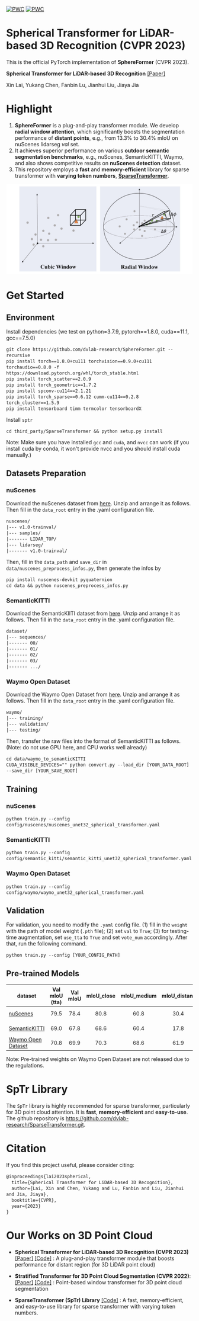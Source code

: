 [![PWC](https://img.shields.io/endpoint.svg?url=https://paperswithcode.com/badge/spherical-transformer-for-lidar-based-3d/3d-semantic-segmentation-on-semantickitti)](https://paperswithcode.com/sota/3d-semantic-segmentation-on-semantickitti?p=spherical-transformer-for-lidar-based-3d)
[![PWC](https://img.shields.io/endpoint.svg?url=https://paperswithcode.com/badge/spherical-transformer-for-lidar-based-3d/lidar-semantic-segmentation-on-nuscenes)](https://paperswithcode.com/sota/lidar-semantic-segmentation-on-nuscenes?p=spherical-transformer-for-lidar-based-3d)

# Spherical Transformer for LiDAR-based 3D Recognition (CVPR 2023)

This is the official PyTorch implementation of **SphereFormer** (CVPR 2023).

**Spherical Transformer for LiDAR-based 3D Recognition** [\[Paper\]](https://arxiv.org/pdf/2303.12766.pdf)

Xin Lai, Yukang Chen, Fanbin Lu, Jianhui Liu, Jiaya Jia 

# Highlight 
1. **SphereFormer** is a plug-and-play transformer module. We develop **radial window attention**, which significantly boosts the segmentation performance of **distant points**, e.g., from 13.3% to 30.4% mIoU on nuScenes lidarseg *val* set. 
2. It achieves superior performance on various **outdoor semantic segmentation benchmarks**, e.g., nuScenes, SemanticKITTI, Waymo, and also shows competitive results on **nuScenes detection** dataset.
3. This repository employs a **fast** and **memory-efficient** library for sparse transformer with **varying token numbers**, [**SparseTransformer**](https://github.com/dvlab-research/SparseTransformer).

<div align="center">
  <img src="figs/figure.jpg"/>
</div>

# Get Started

## Environment

Install dependencies (we test on python=3.7.9, pytorch==1.8.0, cuda==11.1, gcc==7.5.0)
```
git clone https://github.com/dvlab-research/SphereFormer.git --recursive
pip install torch==1.8.0+cu111 torchvision==0.9.0+cu111 torchaudio==0.8.0 -f https://download.pytorch.org/whl/torch_stable.html
pip install torch_scatter==2.0.9
pip install torch_geometric==1.7.2
pip install spconv-cu114==2.1.21
pip install torch_sparse==0.6.12 cumm-cu114==0.2.8 torch_cluster==1.5.9
pip install tensorboard timm termcolor tensorboardX
```

Install `sptr`
```
cd third_party/SparseTransformer && python setup.py install
```

Note: Make sure you have installed `gcc` and `cuda`, and `nvcc` can work (if you install cuda by conda, it won't provide nvcc and you should install cuda manually.)

## Datasets Preparation

### nuScenes
Download the nuScenes dataset from [here](https://www.nuscenes.org/nuscenes#download). Unzip and arrange it as follows. Then fill in the `data_root` entry in the .yaml configuration file.
```
nuscenes/
|--- v1.0-trainval/
|--- samples/
|------- LIDAR_TOP/
|--- lidarseg/
|------- v1.0-trainval/
```
Then, fill in the `data_path` and `save_dir` in `data/nuscenes_preprocess_infos.py`, then generate the infos by
```
pip install nuscenes-devkit pyquaternion
cd data && python nuscenes_preprocess_infos.py
```

### SemanticKITTI
Download the SemanticKIITI dataset from [here](http://www.semantic-kitti.org/dataset.html#download). Unzip and arrange it as follows. Then fill in the `data_root` entry in the .yaml configuration file.
```
dataset/
|--- sequences/
|------- 00/
|------- 01/
|------- 02/
|------- 03/
|------- .../
```

### Waymo Open Dataset
Download the Waymo Open Dataset from [here](https://waymo.com/open/). Unzip and arrange it as follows. Then fill in the `data_root` entry in the .yaml configuration file.
```
waymo/
|--- training/
|--- validation/
|--- testing/
```
Then, transfer the raw files into the format of SemanticKITTI as follows. (Note: do not use GPU here, and CPU works well already)
```
cd data/waymo_to_semanticKITTI
CUDA_VISIBLE_DEVICES="" python convert.py --load_dir [YOUR_DATA_ROOT] --save_dir [YOUR_SAVE_ROOT]
```

## Training

### nuScenes
```
python train.py --config config/nuscenes/nuscenes_unet32_spherical_transformer.yaml
```

### SemanticKITTI
```
python train.py --config config/semantic_kitti/semantic_kitti_unet32_spherical_transformer.yaml
```

### Waymo Open Dataset
```
python train.py --config config/waymo/waymo_unet32_spherical_transformer.yaml
```

## Validation
For validation, you need to modify the `.yaml` config file. (1) fill in the `weight` with the path of model weight (`.pth` file); (2) set `val` to `True`; (3) for testing-time augmentation, set `use_tta` to `True` and set `vote_num` accordingly. After that, run the following command. 
```
python train.py --config [YOUR_CONFIG_PATH]
```

## Pre-trained Models


| dataset | Val mIoU (tta) | Val mIoU | mIoU_close | mIoU_medium | mIoU_distant |  Download  |
|---------------|:----:|:----:|:----:|:----:|:----:|:-----------:|
| [nuScenes](config/nuscenes/nuscenes_unet32_spherical_transformer.yaml) | 79.5 | 78.4 | 80.8 | 60.8 | 30.4 | [Model Weight](https://mycuhk-my.sharepoint.com/:u:/g/personal/1155154502_link_cuhk_edu_hk/Ebj08nZvE5lPpRn1ALgkcKwBjEQ5lrQFhx-yR2cbi9Cy-A?e=D3N3ge) |
| [SemanticKITTI](config/semantic_kitti/semantic_kitti_unet32_spherical_transformer.yaml) | 69.0 | 67.8 | 68.6 | 60.4 | 17.8 | [Model Weight](https://mycuhk-my.sharepoint.com/:u:/g/personal/1155154502_link_cuhk_edu_hk/EXsr5RdFzd9Lj7_T8L0dCagBZCDmbe5DtcZ8ipf1CfC58w?e=KxGpLV) |
| [Waymo Open Dataset](config/waymo/waymo_unet32_spherical_transformer.yaml) | 70.8 | 69.9 | 70.3 | 68.6 | 61.9 | N/A |

Note: Pre-trained weights on Waymo Open Dataset are not released due to the regulations. 

# SpTr Library
The `SpTr` library is highly recommended for sparse transformer, particularly for 3D point cloud attention. It is **fast**, **memory-efficient** and **easy-to-use**. The github repository is https://github.com/dvlab-research/SparseTransformer.git.

# Citation
If you find this project useful, please consider citing:

```
@inproceedings{lai2023spherical,
  title={Spherical Transformer for LiDAR-based 3D Recognition},
  author={Lai, Xin and Chen, Yukang and Lu, Fanbin and Liu, Jianhui and Jia, Jiaya},
  booktitle={CVPR},
  year={2023}
}
```

# Our Works on 3D Point Cloud

* **Spherical Transformer for LiDAR-based 3D Recognition (CVPR 2023)** [\[Paper\]](https://arxiv.org/pdf/2303.12766.pdf) [\[Code\]](https://github.com/dvlab-research/SphereFormer) : A plug-and-play transformer module that boosts performance for distant region (for 3D LiDAR point cloud)

* **Stratified Transformer for 3D Point Cloud Segmentation (CVPR 2022)**: [\[Paper\]](https://openaccess.thecvf.com/content/CVPR2022/papers/Lai_Stratified_Transformer_for_3D_Point_Cloud_Segmentation_CVPR_2022_paper.pdf) [\[Code\]](https://github.com/dvlab-research/Stratified-Transformer) : Point-based window transformer for 3D point cloud segmentation

* **SparseTransformer (SpTr) Library** [\[Code\]](https://github.com/dvlab-research/SparseTransformer) : A fast, memory-efficient, and easy-to-use library for sparse transformer with varying token numbers.
